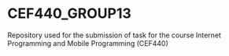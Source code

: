 # CEF440_GROUP13
Repository used for the submission of task for the course Internet Programming and Mobile Programming (CEF440)
